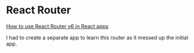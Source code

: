 # React Router

[How to use React Router v6 in React apps](https://blog.logrocket.com/react-router-v6-guide/)

I had to create a separate app to learn this router as it messed up the initial app.



